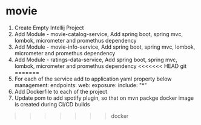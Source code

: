 # movie


1. Create Empty Intellij Project
1. Add Module - movie-catalog-service, Add spring boot, spring mvc, lombok, micrometer and promethus dependency
1. Add Module - movie-info-service, Add spring boot, spring mvc, lombok, micrometer and promethus dependency
1. Add Module - ratings-data-service, Add spring boot, spring mvc, lombok, micrometer and promethus dependency
<<<<<<< HEAD
git 
=======
1. For each of the service add to application yaml property below
management:
  endpoints:
    web:
      exposure:
        include: "*"
1. Add Dockerfile to each of the project
1. Update pom to add spotify plugin, so that on mvn packge docker image is created during CI/CD builds
>>>>>>> docker
